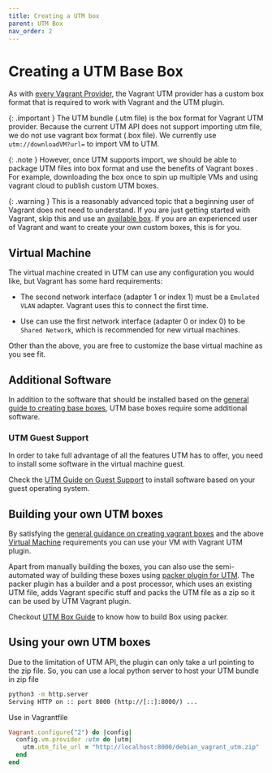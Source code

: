 ```yaml
---
title: Creating a UTM box
parent: UTM Box
nav_order: 2
---
```


# Creating a UTM Base Box

As with [every Vagrant Provider](https://developer.hashicorp.com/vagrant/docs/providers/basic_usage), the Vagrant UTM provider has a custom box format that is required to work with Vagrant and the UTM plugin.

{: .important }
The UTM bundle (.utm file) is the box format for Vagrant UTM provider. 
Because the current UTM API does not support importing utm file, we do not use vagrant box format (.box file).
We currently use `utm://downloadVM?url=` to import VM to UTM.


{: .note }
However, once UTM supports import, we should be able to package UTM files into box format and use the benefits of Vagrant boxes . For example, downloading the box once to spin up multiple VMs and using vagrant cloud to publish custom UTM boxes.


{: .warning } 
This is a reasonably advanced topic that a beginning user of Vagrant does not need to understand. If you are just getting started with Vagrant, skip this and use an [available box](/utm_box_gallery.md). If you are an experienced user of Vagrant and want to create your own custom boxes, this is for you.

## Virtual Machine

The virtual machine created in UTM can use any configuration you would like, but Vagrant has some hard requirements:

* The second network interface (adapter 1 or index 1) must be a `Emulated VLAN` adapter. Vagrant uses this to connect the first time.

* Use can use the first network interface (adapter 0 or index 0) to be `Shared Network`, which is recommended for new virtual machines. 

Other than the above, you are free to customize the base virtual machine as you see fit.

## Additional Software

In addition to the software that should be installed based on the [general guide to creating base boxes](https://developer.hashicorp.com/vagrant/docs/boxes/base), UTM base boxes require some additional software.

### UTM Guest Support

In order to take full advantage of all the features UTM has to offer, you need to install some software in the virtual machine guest.

Check the [UTM Guide on Guest Support](https://docs.getutm.app/guest-support/guest-support/) to install software based on your guest operating system.

## Building your own UTM boxes

By satisfying the [general guidance on creating vagrant boxes](https://developer.hashicorp.com/vagrant/docs/boxes/base) and the above [Virtual Machine](#virtual-machine) requirements you can use your VM with Vagrant UTM plugin.

Apart from manually building the boxes, you can also use the semi-automated way of building these boxes using [packer plugin for UTM](https://github.com/naveenrajm7/packer-plugin-utm).
The packer plugin has a builder and a post processor, which uses an existing UTM file, adds Vagrant specific stuff and packs the UTM file as a zip so it can be used by UTM Vagrant plugin.

Checkout [UTM Box Guide](https://github.com/naveenrajm7/utm-box/blob/main/HowToBuild/DebianUTM.md) to know how to build Box using packer.

## Using your own UTM boxes

Due to the limitation of UTM API, the plugin can only take a url pointing to the zip file.
So, you can use a local python server to host your UTM bundle in zip file

```bash
python3 -m http.server                                                                            
Serving HTTP on :: port 8000 (http://[::]:8000/) ...
```

Use in Vagrantfile
```ruby
Vagrant.configure("2") do |config|
  config.vm.provider :utm do |utm|
    utm.utm_file_url = "http://localhost:8000/debian_vagrant_utm.zip"
  end
end
```